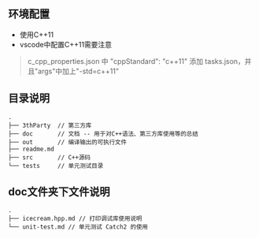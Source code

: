 ## 环境配置

- 使用C++11
- vscode中配置C++11需要注意
> c_cpp_properties.json  中 "cppStandard": "c++11"
> 添加 tasks.json，并且"args"中加上"-std=c++11"

## 目录说明
```
.
├── 3thParty  // 第三方库
├── doc       // 文档 -- 用于对C++语法、第三方库使用等的总结
├── out       // 编译输出的可执行文件
├── readme.md 
├── src       // C++源码
└── tests     // 单元测试目录
```

## doc文件夹下文件说明
```
.
├── icecream.hpp.md // 打印调试库使用说明
└── unit-test.md // 单元测试 Catch2 的使用
```




